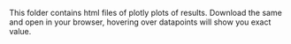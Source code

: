 This folder contains html files of plotly plots of results. Download the same and open in your browser, hovering over datapoints will show you exact value.
